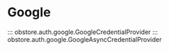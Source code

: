 # Google

::: obstore.auth.google.GoogleCredentialProvider
::: obstore.auth.google.GoogleAsyncCredentialProvider
